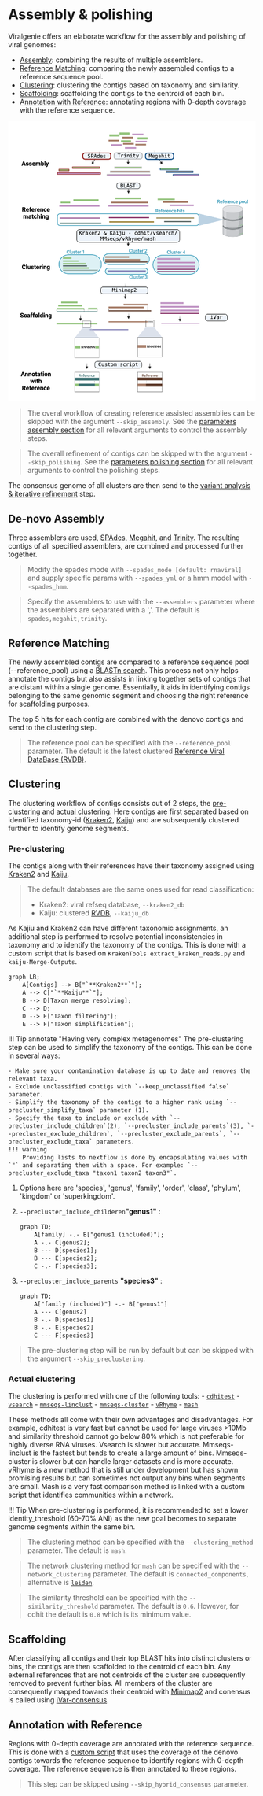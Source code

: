 
# Assembly & polishing

Viralgenie offers an elaborate workflow for the assembly and polishing of viral genomes:

- [Assembly](#de-novo-assembly): combining the results of multiple assemblers.
- [Reference Matching](#reference-matching): comparing the newly assembled contigs to a reference sequence pool.
- [Clustering](#clustering): clustering the contigs based on taxonomy and similarity.
- [Scaffolding](#scaffolding): scaffolding the contigs to the centroid of each bin.
- [Annotation with Reference](#annotation-with-reference): annotating regions with 0-depth coverage with the reference sequence.

![assembly_polishing](../images/assembly_polishing.png)

> The overal workflow of creating reference assisted assemblies can be skipped with the argument `--skip_assembly`. See the [parameters assembly section](../parameters.md#assembly) for all relevant arguments to control the assembly steps.

> The overall refinement of contigs can be skipped with the argument `--skip_polishing`. See the [parameters polishing section](../parameters.md#polishing) for all relevant arguments to control the polishing steps.

The consensus genome of all clusters are then send to the [variant analysis & iterative refinement](variant_and_refinement.md) step.

## De-novo Assembly
Three assemblers are used, [SPAdes](http://cab.spbu.ru/software/spades/), [Megahit](https://github.com/voutcn/megahit), and [Trinity](https://github.com/trinityrnaseq/trinityrnaseq). The resulting contigs of all specified assemblers, are combined and processed further together.
> Modify the spades mode with `--spades_mode [default: rnaviral]` and supply specific params with `--spades_yml` or a hmm model with `--spades_hmm`.

> Specify the assemblers to use with the `--assemblers` parameter where the assemblers are separated with a ','. The default is `spades,megahit,trinity`.


## Reference Matching
The newly assembled contigs are compared to a reference sequence pool (--reference_pool) using a [BLASTn search](https://www.ncbi.nlm.nih.gov/books/NBK153387/). This process not only helps annotate the contigs but also assists in linking together sets of contigs that are distant within a single genome. Essentially, it aids in identifying contigs belonging to the same genomic segment and choosing the right reference for scaffolding purposes.

The top 5 hits for each contig are combined with the denovo contigs and send to the clustering step.

> The reference pool can be specified with the `--reference_pool` parameter. The default is the latest clustered [Reference Viral DataBase (RVDB)](https://rvdb.dbi.udel.edu/).

## Clustering

The clustering workflow of contigs consists out of 2 steps, the [pre-clustering](#pre-clustering) and [actual clustering](#actual-clustering). Here contigs are first separated based on identified taxonomy-id ([Kraken2](https://ccb.jhu.edu/software/kraken2/), [Kaiju](https://kaiju.binf.ku.dk/)) and are subsequently clustered further to identify genome segments.

### Pre-clustering

The contigs along with their references have their taxonomy assigned using [Kraken2](https://ccb.jhu.edu/software/kraken2/) and [Kaiju](https://kaiju.binf.ku.dk/).

> The default databases are the same ones used for read classification:
> - Kraken2: viral refseq database, `--kraken2_db`
> - Kaiju: clustered [RVDB](https://rvdb.dbi.udel.edu/), `--kaiju_db`

As Kajiu and Kraken2 can have different taxonomic assignments, an additional step is performed to resolve potential inconsistencies in taxonomy and to identify the taxonomy of the contigs. This is done with a custom script that is based on `KrakenTools extract_kraken_reads.py` and `kaiju-Merge-Outputs`.

```mermaid
graph LR;
    A[Contigs] --> B["`**Kraken2**`"];
    A --> C["`**Kaiju**`"];
    B --> D[Taxon merge resolving];
    C --> D;
    D --> E["Taxon filtering"];
    E --> F["Taxon simplification"];
```

!!! Tip annotate "Having very complex metagenomes"
    The pre-clustering step can be used to simplify the taxonomy of the contigs. This can be done in several ways:

    - Make sure your contamination database is up to date and removes the relevant taxa.
    - Exclude unclassified contigs with `--keep_unclassified false` parameter.
    - Simplify the taxonomy of the contigs to a higher rank using `--precluster_simplify_taxa` parameter (1).
    - Specify the taxa to include or exclude with `--precluster_include_children`(2), `--precluster_include_parents`(3), `--precluster_exclude_children`, `--precluster_exclude_parents`, `--precluster_exclude_taxa` parameters.
    !!! warning
        Providing lists to nextflow is done by encapsulating values with `"` and separating them with a space. For example: `--precluster_exclude_taxa "taxon1 taxon2 taxon3"`.

1. Options here are 'species', 'genus', 'family', 'order', 'class', 'phylum', 'kingdom' or 'superkingdom'.

2. `--precluster_include_childeren`__"genus1"__ :

    ```mermaid
    graph TD;
        A[family] -.- B["genus1 (included)"];
        A -.- C[genus2];
        B --- D[species1];
        B --- E[species2];
        C -.- F[species3];
    ```

3. `--precluster_include_parents` __"species3"__ :

    ```mermaid
    graph TD;
        A["family (included)"] -.- B["genus1"]
        A --- C[genus2]
        B -.- D[species1]
        B -.- E[species2]
        C --- F[species3]
    ```

> The pre-clustering step will be run by default but can be skipped with the argument `--skip_preclustering`.

### Actual clustering

The clustering is performed with one of the following tools:
    - [`cdhitest`](https://sites.google.com/view/cd-hit)
    - [`vsearch`](https://github.com/torognes/vsearch/wiki/Clustering)
    - [`mmseqs-linclust`](https://github.com/soedinglab/MMseqs2/wiki#linear-time-clustering-using-mmseqs-linclust)
    - [`mmseqs-cluster`](https://github.com/soedinglab/MMseqs2/wiki#cascaded-clustering)
    - [`vRhyme`](https://github.com/AnantharamanLab/vRhyme)
    - [`mash`](https://github.com/marbl/Mash)


These methods all come with their own advantages and disadvantages. For example, cdhitest is very fast but cannot be used for large viruses >10Mb and similarity threshold cannot go below 80% which is not preferable for highly diverse RNA viruses. Vsearch is slower but accurate. Mmseqs-linclust is the fastest but tends to create a large amount of bins. Mmseqs-cluster is slower but can handle larger datasets and is more accurate. vRhyme is a new method that is still under development but has shown promising results but can sometimes not output any bins when segments are small. Mash is a very fast comparison method is linked with a custom script that identifies communities within a network.

!!! Tip
    When pre-clustering is performed, it is recommended to set a lower identity_threshold (60-70% ANI) as the new goal becomes to separate genome segments within the same bin.

> The clustering method can be specified with the `--clustering_method` parameter. The default is `mash`.

> The network clustering method for `mash` can be specified with the `--network_clustering` parameter. The default is `connected_components`, alternative is [`leiden`](https://www.nature.com/articles/s41598-019-41695-z).

> The similarity threshold can be specified with the `--similarity_threshold` parameter. The default is `0.6`. However, for cdhit the default is `0.8` which is its minimum value.

## Scaffolding

After classifying all contigs and their top BLAST hits into distinct clusters or bins, the contigs are then scaffolded to the centroid of each bin. Any external references that are not centroids of the cluster are subsequently removed to prevent further bias. All members of the cluster are consequently mapped towards their centroid with [Minimap2](https://github.com/lh3/minimap2) and conensus is called using [iVar-consensus](https://andersen-lab.github.io/ivar/html/manualpage.html).


## Annotation with Reference

Regions with 0-depth coverage are annotated with the reference sequence. This is done with a [custom script](https://github.com/Joon-Klaps/viralgenie/blob/dev/bin/lowcov_to_reference.py) that uses the coverage of the denovo contigs towards the reference sequence to identify regions with 0-depth coverage. The reference sequence is then annotated to these regions.

> This step can be skipped using `--skip_hybrid_consensus` parameter.
